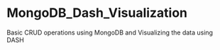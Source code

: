 # MongoDB_Dash_Visualization
 Basic CRUD operations using MongoDB and Visualizing the data using DASH
